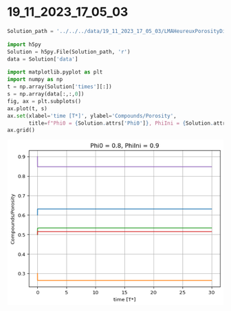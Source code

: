 # 19_11_2023_17_05_03

``` python
Solution_path = '../../../data/19_11_2023_17_05_03/LMAHeureuxPorosityDiff.hdf5'
```

``` python
import h5py
Solution = h5py.File(Solution_path, 'r')
data = Solution['data']
```

``` python
import matplotlib.pyplot as plt
import numpy as np
t = np.array(Solution['times'][:])
s = np.array(data[:,:,0])
fig, ax = plt.subplots()
ax.plot(t, s)
ax.set(xlabel='time [T*]', ylabel='Compounds/Porosity',
       title=f"Phi0 = {Solution.attrs['Phi0']}, PhiIni = {Solution.attrs['PhiIni']}")
ax.grid()
```

![](19_11_2023_17_05_03_files/figure-commonmark/cell-4-output-1.png)
